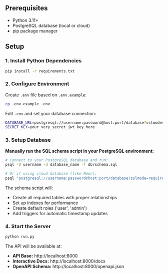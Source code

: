 ## Prerequisites

- Python 3.11+
- PostgreSQL database (local or cloud)
- pip package manager

## Setup

### 1. Install Python Dependencies

```bash
pip install -r requirements.txt
```

### 2. Configure Environment

Create `.env` file based on `.env.example`:

```bash
cp .env.example .env
```

Edit `.env` and set your database connection:

```bash
DATABASE_URL=postgresql://username:password@host:port/database?sslmode=require
SECRET_KEY=your_very_secret_jwt_key_here
```

### 3. Setup Database

**Manually run the SQL schema script in your PostgreSQL environment:**

```bash
# Connect to your PostgreSQL database and run:
psql -U username -d database_name -f db/schema.sql

# Or if using cloud database (like Neon):
psql "postgresql://username:password@host:port/database?sslmode=require" -f db/schema.sql
```

The schema script will:
- Create all required tables with proper relationships
- Set up indexes for performance
- Create default roles ('user', 'admin')
- Add triggers for automatic timestamp updates

### 4. Start the Server

```bash
python run.py
```

The API will be available at:
- **API Base:** http://localhost:8000
- **Interactive Docs:** http://localhost:8000/docs
- **OpenAPI Schema:** http://localhost:8000/openapi.json